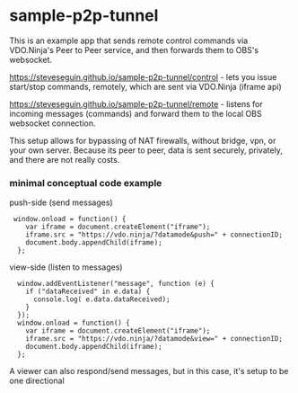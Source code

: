 # sample-p2p-tunnel

This is an example app that sends remote control commands via VDO.Ninja's Peer to Peer service, and then forwards them to OBS's websocket.

https://steveseguin.github.io/sample-p2p-tunnel/control - lets you issue start/stop commands, remotely, which are sent via VDO.Ninja (iframe api)

https://steveseguin.github.io/sample-p2p-tunnel/remote - listens for incoming messages (commands) and forward them to the local OBS websocket connection.

This setup allows for bypassing of NAT firewalls, without bridge, vpn, or your own server.  Because its peer to peer, data is sent securely, privately, and there are not really costs.

### minimal conceptual code example

push-side (send messages)
```
 window.onload = function() {
    var iframe = document.createElement("iframe");
    iframe.src = "https://vdo.ninja/?datamode&push=" + connectionID;
    document.body.appendChild(iframe);
  };
```

view-side (listen to messages)
```
  window.addEventListener("message", function (e) {
    if ("dataReceived" in e.data) {
      console.log( e.data.dataReceived);
    }
  });
  window.onload = function() {
    var iframe = document.createElement("iframe");
    iframe.src = "https://vdo.ninja/?datamode&view=" + connectionID;
    document.body.appendChild(iframe);
  };
```

A viewer can also respond/send messages, but in this case, it's setup to be one directional

